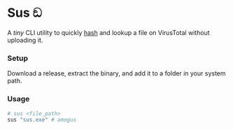 # Sus ඞ

A _tiny_ CLI utility to quickly [hash](https://en.wikipedia.org/wiki/Cryptographic_hash_function) and lookup a file on VirusTotal without uploading it.

### Setup

Download a release, extract the binary, and add it to a folder in your system path.

### Usage

```bash
# sus <file_path>
sus "sus.exe" # amogus
```
